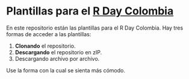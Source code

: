 # Plantillas para el [R Day Colombia](https://rday-colombia.github.io/2023/)

En este repositorio están las plantillas para el R Day Colombia. Hay tres formas de acceder a las plantillas:

1. **Clonando** el repositorio.
2. **Descargando** el repositorio en zIP.
3. Descargando archivo por archivo.

Use la forma con la cual se sienta más cómodo.
